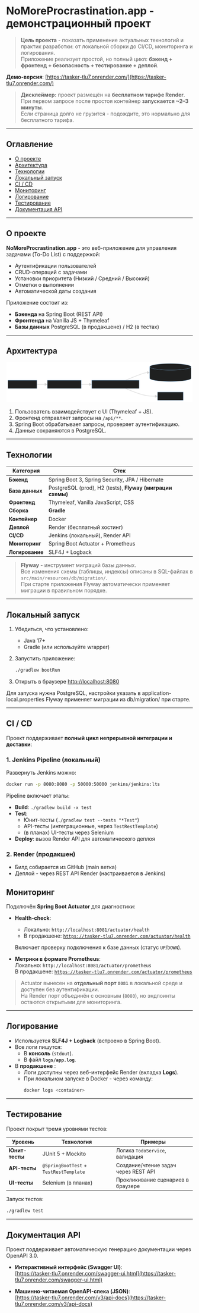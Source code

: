 # NoMoreProcrastination.app - демонстрационный проект

> **Цель проекта** - показать применение актуальных технологий и практик разработки: от локальной сборки до CI/CD, мониторинга и логирования.  
> Приложение реализует простой, но полный цикл: **бэкенд + фронтенд + безопасность + тестирование + деплой**.

**Демо-версия**: [https://tasker-tlu7.onrender.com/](https://tasker-tlu7.onrender.com/)
> **Дисклеймер:** проект размещён на **бесплатном тарифе Render**.  
> При первом запросе после простоя контейнер **запускается ~2–3 минуты**.  
> Если страница долго не грузится - подождите, это нормально для бесплатного тарифа.

---

## Оглавление

- [О проекте](#о-проекте)
- [Архитектура](#архитектура)
- [Технологии](#технологии)
- [Локальный запуск](#локальный-запуск)
- [CI / CD](#ci--cd)
- [Мониторинг](#мониторинг)
- [Логирование](#логирование)
- [Тестирование](#тестирование)
- [Документация API](#документация-api)

---

## О проекте

**NoMoreProcrastination.app** - это веб-приложение для управления задачами (To-Do List) с поддержкой:
- Аутентификации пользователей
- CRUD-операций с задачами
- Установки приоритета (Низкий / Средний / Высокий)
- Отметки о выполнении
- Автоматической даты создания

Приложение состоит из:
- **Бэкенда** на Spring Boot (REST API)
- **Фронтенда** на Vanilla JS + Thymeleaf
- **Базы данных** PostgreSQL (в продакшене) / H2 (в тестах)

---

## Архитектура

![architecture.svg](src/main/resources/static/images/architecture.svg)

1. Пользователь взаимодействует с UI (Thymeleaf + JS).
2. Фронтенд отправляет запросы на `/api/**`.
3. Spring Boot обрабатывает запросы, проверяет аутентификацию.
4. Данные сохраняются в PostgreSQL.

---

## Технологии

| Категория       | Стек                                                                 |
|------------------|----------------------------------------------------------------------|
| **Бэкенд**       | Spring Boot 3, Spring Security, JPA / Hibernate                      |
| **База данных**  | PostgreSQL (prod), H2 (tests), **Flyway (миграции схемы)**           |
| **Фронтенд**     | Thymeleaf, Vanilla JavaScript, CSS                                   |
| **Сборка**       | **Gradle**                                                           |
| **Контейнер**    | Docker                                                               |
| **Деплой**       | Render (бесплатный хостинг)                                          |
| **CI/CD**        | Jenkins (локальный), Render API                                      |
| **Мониторинг**   | Spring Boot Actuator + Prometheus                                    |
| **Логирование**  | SLF4J + Logback                                                      |

> **Flyway** - инструмент миграций базы данных.  
> Все изменения схемы (таблицы, индексы) описаны в SQL-файлах в `src/main/resources/db/migration/`.  
> При старте приложения Flyway автоматически применяет миграции в правильном порядке.

---

## Локальный запуск

1. Убедиться, что установлено:
    - Java 17+
    - Gradle (или используйте wrapper)

2. Запустить приложение:
   ```bash
   ./gradlew bootRun
3. Открыть в браузере   [http://localhost:8080](http://localhost:8080)

 Для запуска нужна PostgreSQL, настройки указать в application-local.properties
 Flyway применяет миграции из db/migration/ при старте.

---

## CI / CD

Проект поддерживает **полный цикл непрерывной интеграции и доставки**:

### 1. **Jenkins Pipeline** (локальный)
Развернуть Jenkins можно:
```bash
docker run -p 8080:8080 -p 50000:50000 jenkins/jenkins:lts
```

Pipeline включает этапы:
- **Build**: `./gradlew build -x test`
- **Test**:
    - Юнит-тесты (`./gradlew test --tests "*Test"`)
    - API-тесты (интеграционные, через `TestRestTemplate`)
    - (в планах) UI-тесты через Selenium
- **Deploy**: вызов Render API для автоматического деплоя

### 2. **Render (продакшен)**
- Билд собирается из GitHub (main ветка)
- Деплой - через REST API Render (настраивается в Jenkins)

## Мониторинг

Подключён **Spring Boot Actuator** для диагностики:

- **Health-check**:  
  -  Локально: `http://localhost:8081/actuator/health`  
  -  В продакшене: [`https://tasker-tlu7.onrender.com/actuator/health`](https://tasker-tlu7.onrender.com/actuator/health)  
  
  Включает проверку подключения к базе данных (статус `UP`/`DOWN`).

- **Метрики в формате Prometheus**:  
   Локально: `http://localhost:8081/actuator/prometheus`  
   В продакшене: [`https://tasker-tlu7.onrender.com/actuator/prometheus`](https://tasker-tlu7.onrender.com/actuator/prometheus)

>  Actuator вынесен на **отдельный порт `8081`** в локальной среде и доступен без аутентификации.  
> На Render порт объединён с основным (`8080`), но эндпоинты остаются открытыми для мониторинга.

---

## Логирование

- Используется **SLF4J + Logback** (встроено в Spring Boot).
- Все логи пишутся:
    - В **консоль** (`stdout`).
    - В файл **`logs/app.log`**.
- В **продакшене** :
    - Логи доступны через веб-интерфейс Render (вкладка **Logs**).
    - При локальном запуске в Docker - через команду:
      ```bash
      docker logs <container>
      ```

---

## Тестирование

Проект покрыт тремя уровнями тестов:

| Уровень        | Технология                             | Примеры                                      |
|----------------|----------------------------------------|----------------------------------------------|
| **Юнит-тесты** | JUnit 5 + Mockito                      | Логика `TodoService`, валидация              |
| **API-тесты**  | `@SpringBootTest` + `TestRestTemplate` | Создание/чтение задач через REST API |
| **UI-тесты**   | Selenium (в планах)                    | Прокликивание сценариев в браузере           |

Запуск тестов:
```bash
./gradlew test
```

---

## Документация API

Проект поддерживает автоматическую генерацию документации через OpenAPI 3.0.

- **Интерактивный интерфейс (Swagger UI)**:  
 [https://tasker-tlu7.onrender.com/swagger-ui.html](https://tasker-tlu7.onrender.com/swagger-ui.html)

- **Машинно-читаемая OpenAPI-спека (JSON)**:  
 [https://tasker-tlu7.onrender.com/v3/api-docs](https://tasker-tlu7.onrender.com/v3/api-docs)
